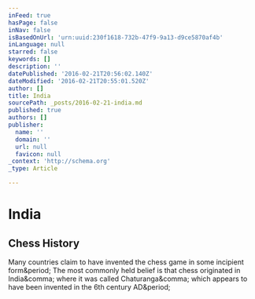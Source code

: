 ```yaml
---
inFeed: true
hasPage: false
inNav: false
isBasedOnUrl: 'urn:uuid:230f1618-732b-47f9-9a13-d9ce5870af4b'
inLanguage: null
starred: false
keywords: []
description: ''
datePublished: '2016-02-21T20:56:02.140Z'
dateModified: '2016-02-21T20:55:01.520Z'
author: []
title: India
sourcePath: _posts/2016-02-21-india.md
published: true
authors: []
publisher:
  name: ''
  domain: ''
  url: null
  favicon: null
_context: 'http://schema.org'
_type: Article

---
```

# India

<article style=""><h1>Chess History</h1><p>Many countries claim to have invented the chess game in some incipient form&amp;period; The most commonly held belief is that chess originated in India&amp;comma; where it was called Chaturanga&amp;comma; which appears to have been invented in the 6th century AD&amp;period;</p></article>